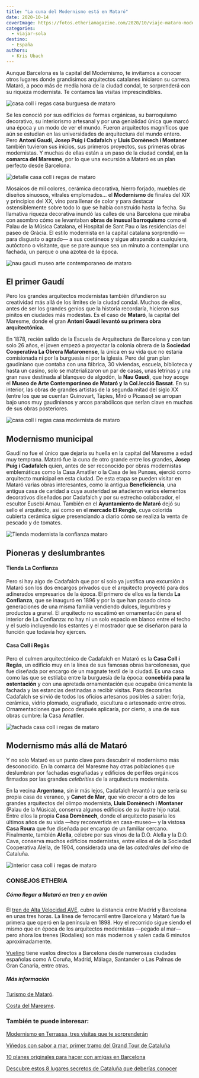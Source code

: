 ```yaml
---
title: "La cuna del Modernismo está en Mataró"
date: 2020-10-14
coverImage: https://fotos.etheriamagazine.com/2020/10/viaje-mataro-modernismo-Casa-Coll-i-Regas-interior.jpg
categories: 
  - viajar-sola
destino: 
  - España
authors: 
  - Kris Ubach
---
```


Aunque Barcelona es la capital del Modernismo, te invitamos a conocer otros lugares donde grandísimos arquitectos catalanes iniciaron su carrera. Mataró, a poco más de media hora de la ciudad condal, te sorprenderá con su riqueza modernista. Te contamos las visitas imprescindibles.

![casa coll i regas casa burguesa de mataro](https://fotos.etheriamagazine.com/2020/10/viaje-mataro-modernismo-Casa-Coll-i-Regas-interior.jpg "Interior de la casa Coll i Regàs, en Mataró.")

Se les conoció por sus edificios de formas orgánicas, su barroquismo decorativo, su 
interiorismo artesanal y por una genialidad única que marcó una época y un modo de ver 
el mundo. Fueron arquitectos magníficos que aún se estudian en las universidades de 
arquitectura del mundo entero. Pero **Antoni Gaudí**, **Josep Puig i Cadafalch** y 
**Lluís Domènech i Montaner** también tuvieron sus inicios, sus primeros proyectos, sus 
primeras obras modernistas. Y muchas de ellas están a un paso de la ciudad condal, en la 
**comarca del Maresme**, por lo que una excursión a Mataró es un plan perfecto desde 
Barcelona. 

![detalle casa coll i regas de mataro](https://fotos.etheriamagazine.com/2020/10/viaje-mataro-modernismo-Casa-Coll-i-Regas-detalle.jpg "Bonitos detalles modernistas de la Casa Coll i Regàs, en Mataró.")

Mosaicos de mil colores, cerámica decorativa, hierro forjado, muebles de diseños 
sinuosos, vitrales emploma­dos... el **Modernismo** de finales del XIX y principios del 
XX, vino para llenar de color y para destacar ostensiblemente sobre todo lo que se había 
construido hasta la fecha. Su llamativa riqueza decorativa inundó las calles de una 
Barcelona que miraba con asombro cómo se levantaban **obras de inusual barroquismo** 
como el Palau de la Música Cata­lana, el Hospital de Sant Pau o las residencias del 
paseo de Gràcia. El estilo modernista en la capital catalana sorprendió —para disgusto o 
agrado— a sus coetáneos y sigue atrapando a cualquiera, autóctono o visitante, que se 
pare aunque sea un minuto a contemplar una fachada, un parque o una azotea de la época. 

![nau gaudi museo arte contemporaneo de mataro](https://fotos.etheriamagazine.com/2020/10/viaje-mataro-modernismo-Nau-Gaudi-museo.jpg "La Nau Gaudí acoge el Museo de Arte Contemporáneo de Mataró y la Col.lecció Bassat.")

## El primer Gaudí

Pero los grandes arquitectos modernistas tam­bién difundieron su creatividad más allá de 
los límites de la ciudad condal. Muchos de ellos, antes de ser los grandes genios que la 
historia recordaría, hicieron sus pinitos en ciudades más modestas. Es el caso de 
**Mataró**, la capital del Maresme, donde el gran **Antoni Gaudí levantó su primera obra 
arquitectónica**. 

En 1878, recién salido de la Escuela de Arquitectura de Barcelona y con tan solo 26 
años, el joven empezó a proyectar la colonia obrera de la **Sociedad Cooperativa La 
Obrera Mataronense**, la única en su vida que no estaría comisionada ni por la burguesía 
ni por la iglesia. Pero del gran plan gaudiniano que contaba con una fábrica, 30 
viviendas, escuela, biblioteca y hasta un casino, solo se materializaron un par de 
casas, unas letrinas y una gran nave destinada al blanqueo de algodón, la **Nau Gaudí**, 
que hoy acoge el **Museo de Arte Contemporáneo de Mataró y la Col.lecció Bassat**. En su 
interior, las obras de grandes artistas de la segunda mitad del siglo XX (entre los que 
se cuentan Guinovart, Tàpies, Miró o Picasso) se arropan bajo unos muy gaudinianos y 
arcos parabólicos que serían clave en muchas de sus obras posteriores. 

![casa coll i regas casa modernista de mataro](https://fotos.etheriamagazine.com/2020/10/viaje-mataro-modernismo-Casa-Coll-i-Regas-rejas.jpg "Casa Coll i Regàs, casa burguesa de Mataró diseñada por Cadafalch.")

## Modernismo municipal

Gaudí no fue el único que dejaría su huella en la capital del Maresme a edad muy 
temprana. Mataró fue la cuna de otro grande entre los grandes, **Josep Puig i 
Cadafalch** quien, antes de ser reconocido por obras modernistas emblemáticas como la 
Casa Amatller o la Casa de les Punxes, ejerció como arquitecto municipal en esta ciudad. 
De esta etapa se pueden visitar en Mataró varias obras interesantes, como la antigua 
**Beneficiència**, una antigua casa de caridad a cuya austeridad se añadieron varios 
elementos decorativos diseñados por Cadafalch y por su estrecho colaborador, el escultor 
Eusebi Arnau. También en el **Ayuntamiento de Mataró** dejó su sello el arquitecto, así 
como en el **mercado El Rengle**, cuya colorida cubierta cerámica sigue presenciando a 
diario cómo se realiza la venta de pescado y de tomates. 

![Tienda modernista la confianza mataro](https://fotos.etheriamagazine.com/2020/10/viaje-mataro-modernismo-tienda-La-Confianza.jpg "Tienda 'La Confianza', en Mataró.")

## Pioneras y deslumbrantes

#### Tienda La Confianza

Pero si hay algo de Cadafalch que por sí solo ya justifica una excursión a Mataró son 
los dos encargos privados que el arquitecto proyectó para dos adinerados empresarios de 
la época. El primero de ellos es la tienda **La Confianza**, que se inauguró en 1896 y 
por la que han pasado cinco generaciones de una misma familia vendiendo dulces, 
legumbres y productos a granel. El arquitecto no escatimó en ornamentación para el 
interior de La Confianza: no hay ni un solo espacio en blanco entre el techo y el suelo 
incluyendo los estantes y el mostrador que se diseñaron para la función que todavía hoy 
ejercen. 

#### Casa Coll i Regàs

Pero el culmen arquitectónico de Cadafalch en Mataró es la **Casa Coll i Regàs**, un 
edificio muy en la línea de sus famosas obras barcelonesas, que fue diseñada por encargo 
de un magnate textil de la ciudad. Es una casa como las que se estilaba entre la 
burguesía de la época: **concebida para la ostentación** y con una apretada 
ornamentación que ocupaba únicamente la fachada y las estancias destinadas a recibir 
visitas. Para decorarlas Cadafalch se sirvió de todos los oficios artesanos posibles a 
saber: forja, cerámica, vidrio plomado, esgrafiado, escultura o artesonado entre otros. 
Ornamentaciones que poco después aplicaría, por cierto, a una de sus obras cumbre: la 
Casa Amatller. 

![fachada casa coll i regas de mataro](https://fotos.etheriamagazine.com/2020/10/viaje-mataro-modernismo-Casa-Coll-i-Regas-puerta.jpg "Fachada de la Casa Coll i Regàs, en Mataró.")

## Modernismo más allá de Mataró

Y no solo Mataró es un punto clave para descubrir el modernismo más desconocido. En la 
comarca del Maresme hay otras poblaciones que deslumbran por fachadas esgrafiadas y 
edificios de perfiles orgánicos firmados por las grandes _celebrities_ de la 
arquitectura modernista. 

En la vecina **Argentona**, sin ir más lejos, Cadafalch levantó la que sería su propia 
casa de veraneo, y **Canet de Mar**, que vio crecer a otro de los grandes arquitectos 
del olimpo modernista, **Lluís Domènech i Montaner** (Palau de la Música), conserva 
algunos edificios de su ilustre hijo natal. Entre ellos la propia **Casa Domènech**, 
donde el arquitecto pasaría los últimos años de su vida —hoy reconvertida en casa-museo— 
y la vistosa **Casa Roura** que fue diseñada por encargo de un familiar cercano. 
Finalmente, también **Alella**, célebre por sus vinos de la D.O. Alella y la D.O. Cava, 
conserva muchos edificios modernistas, entre ellos el de la Sociedad Cooperativa Alella, 
de 1904, considerada una de las _catedrales del vino_ de Cataluña. 

![interior casa coll i regas de mataro](https://fotos.etheriamagazine.com/2020/10/viaje-mataro-modernismo-Casa-Coll-i-Regas-decoracion.jpg "Casa Coll i Regás, una visita imprescindible en Mataró.")

### CONSEJOS ETHERIA

##### Cómo llegar a Mataró en tren y en avión

El [tren de Alta Velocidad AVE,](http://www.renfe.com) cubre la distancia entre Madrid y 
Barcelona en unas tres horas. La línea de ferrocarril entre Barcelona y Mataró fue la 
primera que operó en la península en 1898. Hoy el recorrido sigue siendo el mismo que en 
época de los arquitectos modernistas —pegado al mar— pero ahora los trenes (Rodalies) 
son más modernos y salen cada 6 minutos aproximadamente. 

[Vueling](http://www.vueling.com) tiene vuelos directos a Barcelona desde numerosas 
ciudades españolas como A Coruña, Madrid, Málaga, Santander o Las Palmas de Gran 
Canaria, entre otras. 

##### Más información

[Turismo de Mataró](http://www.visitmataro.cat). 

[Costa del Maresme](http://www.costadebarcelonamaresme.cat). 

### También te puede interesar:

[Modernismo en Terrassa, tres visitas que te 
sorprenderán](https://etheriamagazine.com/2021/08/20/que-ver-en-terrassa-visitas-modernistas/) 

[Viñedos con sabor a mar, primer tramo del Grand Tour de 
Cataluña](https://etheriamagazine.com/2021/11/12/grand-tour-catalunya-vinedos-sabor-a-mar/) 

[10 planes originales para hacer con amigas en 
Barcelona](https://etheriamagazine.com/2021/03/10/10-planes-originales-con-amigas-en-barcelona/) 

[Descubre estos 8 lugares secretos de Cataluña que deberías 
conocer](https://etheriamagazine.com/2021/02/22/lugares-secretos-de-cataluna-que-visitar/)
